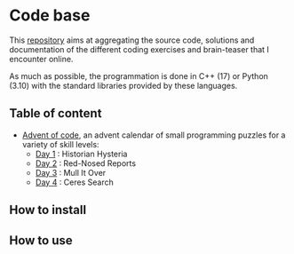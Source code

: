 # Code base

This [repository](https://github.com/nico-kuroxy/puzzle-library) aims at aggregating the source code, solutions and documentation of the different coding exercises and brain-teaser that I encounter online.

As much as possible, the programmation is done in C++ (17) or Python (3.10) with the standard libraries provided by these languages.

## Table of content

- [Advent of code](advent_of_code/README.md), an advent calendar of small programming puzzles for a variety of skill levels:
  - [Day 1](advent_of_code/src/day_1/README.md) : Historian Hysteria
  - [Day 2](advent_of_code/src/day_2/README.md) : Red-Nosed Reports
  - [Day 3](advent_of_code/src/day_3/README.md) : Mull It Over
  - [Day 4](advent_of_code/src/day_4/README.md) : Ceres Search

## How to install

## How to use
